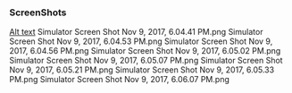 
### ScreenShots ###
[Alt text](/screenshots/1.)
Simulator Screen Shot Nov 9, 2017, 6.04.41 PM.png
Simulator Screen Shot Nov 9, 2017, 6.04.53 PM.png
Simulator Screen Shot Nov 9, 2017, 6.04.56 PM.png
Simulator Screen Shot Nov 9, 2017, 6.05.02 PM.png
Simulator Screen Shot Nov 9, 2017, 6.05.07 PM.png
Simulator Screen Shot Nov 9, 2017, 6.05.21 PM.png
Simulator Screen Shot Nov 9, 2017, 6.05.33 PM.png
Simulator Screen Shot Nov 9, 2017, 6.06.07 PM.png
